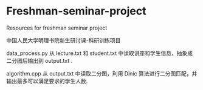 # Freshman-seminar-project

Resources for freshman seminar project

中国人民大学明理书院新生研讨课-科研训练项目

data_process.py 从 lecture.txt 和 student.txt 中读取讲座和学生信息，抽象成二分图后输出到 output.txt .

algorithm.cpp 从 output.txt 中读取二分图，利用 Dinic 算法进行二分图匹配，并输出最多可以满足要求的学生人数.
